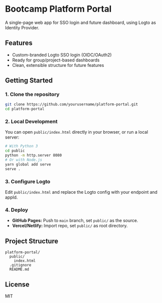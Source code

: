 # Bootcamp Platform Portal

A single-page web app for SSO login and future dashboard, using Logto as Identity Provider.

## Features
- Custom-branded Logto SSO login (OIDC/OAuth2)
- Ready for group/project-based dashboards
- Clean, extensible structure for future features

## Getting Started

### 1. Clone the repository
```bash
git clone https://github.com/yourusername/platform-portal.git
cd platform-portal
```

### 2. Local Development
You can open `public/index.html` directly in your browser, or run a local server:
```bash
# With Python 3
cd public
python -m http.server 8080
# Or with Node.js
yarn global add serve
serve .
```

### 3. Configure Logto
Edit `public/index.html` and replace the Logto config with your endpoint and appId.

### 4. Deploy
- **GitHub Pages:** Push to `main` branch, set `public/` as the source.
- **Vercel/Netlify:** Import repo, set `public/` as root directory.

## Project Structure
```
platform-portal/
  public/
    index.html
  .gitignore
  README.md
```

## License
MIT

